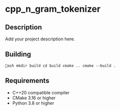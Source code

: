 ﻿# cpp_n_gram_tokenizer

## Description
Add your project description here.

## Building
`ash
mkdir build
cd build
cmake ..
cmake --build .
`

## Requirements
- C++20 compatible compiler
- CMake 3.16 or higher
- Python 3.8 or higher
